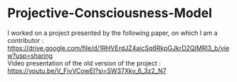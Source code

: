 # Projective-Consciousness-Model

I worked on a project presented by the following paper, on which I am a contributor : [https://drive.google.com/file/d/1RHVErdJZ4aicSq6RkpGJkrD2QIMRl3_b/view?usp=sharing  ](https://www.mdpi.com/2076-3425/13/10/1435)  
Video presentation of the old version of the project : https://youtu.be/V_FjvVCowEI?si=SW37Xkv_6_3z2_N7
